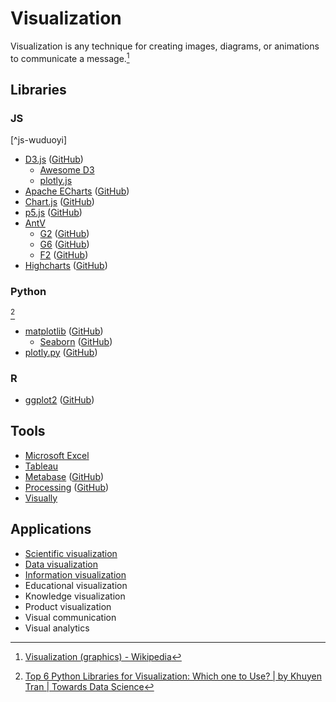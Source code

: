 # Visualization
Visualization is any technique for creating images, diagrams, or animations to communicate a message.[^wiki]

## Libraries
### JS
[^js-wuduoyi]
- [D3.js](https://d3js.org/) ([GitHub](https://github.com/d3/d3))
  - [Awesome D3](https://github.com/wbkd/awesome-d3)
  - [plotly.js](https://github.com/plotly/plotly.js)
- [Apache ECharts](https://echarts.apache.org/) ([GitHub](https://github.com/apache/echarts))
- [Chart.js](https://www.chartjs.org/) ([GitHub](https://github.com/chartjs/Chart.js))
- [p5.js](https://p5js.org/) ([GitHub](https://github.com/processing/p5.js))
- [AntV](https://antv.vision/)
  - [G2](https://g2.antv.vision/) ([GitHub](https://github.com/antvis/G2))
  - [G6](https://g6.antv.vision/) ([GitHub](https://github.com/antvis/G6))
  - [F2](https://f2.antv.vision/) ([GitHub](https://github.com/antvis/F2))
- [Highcharts](https://www.highcharts.com/) ([GitHub](https://github.com/highcharts/highcharts))

[^lib-js-wuduoyi]: [如何挑选数据可视化框架及平台 - 前端篇 - 知乎](https://zhuanlan.zhihu.com/p/149398216)

### Python
[^lib-py-khuyen]
- [matplotlib](https://matplotlib.org/) ([GitHub](https://github.com/matplotlib/matplotlib))
  - [Seaborn](https://seaborn.pydata.org/) ([GitHub](https://github.com/mwaskom/seaborn))
- [plotly.py](https://plotly.com/python/) ([GitHub](https://github.com/plotly/plotly.py))

[^lib-py-khuyen]: [Top 6 Python Libraries for Visualization: Which one to Use? | by Khuyen Tran | Towards Data Science](https://towardsdatascience.com/top-6-python-libraries-for-visualization-which-one-to-use-fe43381cd658)

### R
- [ggplot2](https://ggplot2.tidyverse.org/) ([GitHub](https://github.com/tidyverse/ggplot2))

## Tools
- [Microsoft Excel](https://www.microsoft.com/microsoft-365/excel)
- [Tableau](Tools/Tableau.md)
- [Metabase](https://www.metabase.com/) ([GitHub](https://github.com/metabase/metabase))
- [Processing](https://processing.org/) ([GitHub](https://github.com/processing/processing4))
- [Visually](https://visual.ly/)

## Applications
- [Scientific visualization](https://en.wikipedia.org/wiki/Scientific_visualization)
- [Data visualization](https://en.wikipedia.org/wiki/Data_visualization)
- [Information visualization](https://en.wikipedia.org/wiki/Information_visualization)
- Educational visualization
- Knowledge visualization
- Product visualization
- Visual communication
- Visual analytics

[^wiki]: [Visualization (graphics) - Wikipedia](https://en.wikipedia.org/wiki/Visualization_(graphics)#Information_visualization)